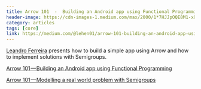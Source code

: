 ```yaml
---
title: Arrow 101  -  Building an Android app using Functional Programming
header-image: https://cdn-images-1.medium.com/max/2000/1*7HJJpOQE8M1-xXW0_5eePQ.png
category: articles
tags: [core]
link: https://medium.com/@lehen01/arrow-101-building-an-android-app-using-functional-programming-fe959675d96d
---
```

[Leandro Ferreira](https://twitter.com/mLeandroBF) presents how to build a simple app using Arrow and how to implement solutions with Semigroups.

[Arrow 101 — Building an Android app using Functional Programming](https://medium.com/@lehen01/arrow-101-building-an-android-app-using-functional-programming-fe959675d96d)

[Arrow 101 — Modelling a real world problem with Semigroups](https://medium.com/@lehen01/arrow-101-modelling-a-real-world-problem-with-semigroups-d8f22cdf54c)
